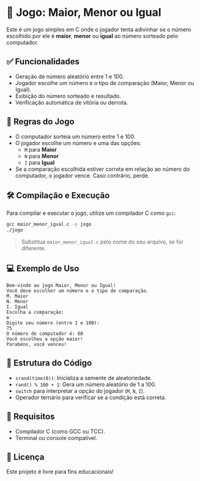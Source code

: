 # 🔢 Jogo: Maior, Menor ou Igual

Este é um jogo simples em C onde o jogador tenta adivinhar se o número escolhido por ele é **maior**, **menor** ou **igual** ao número sorteado pelo computador.

## ✅ Funcionalidades

- Geração de número aleatório entre 1 e 100.
- Jogador escolhe um número e o tipo de comparação (Maior, Menor ou Igual).
- Exibição do número sorteado e resultado.
- Verificação automática de vitória ou derrota.

## 🧠 Regras do Jogo

- O computador sorteia um número entre 1 e 100.
- O jogador escolhe um número e uma das opções:
  - `M` para **Maior**
  - `N` para **Menor**
  - `I` para **Igual**
- Se a comparação escolhida estiver correta em relação ao número do computador, o jogador vence. Caso contrário, perde.

## 🛠️ Compilação e Execução

Para compilar e executar o jogo, utilize um compilador C como `gcc`:

```bash
gcc maior_menor_igual.c -o jogo
./jogo
```

> Substitua `maior_menor_igual.c` pelo nome do seu arquivo, se for diferente.

## 💻 Exemplo de Uso

```plaintext
Bem-vindo ao jogo Maior, Menor ou Igual!
Você deve escolher um número e o tipo de comparação.
M. Maior
N. Menor
I. Igual
Escolha a comparação:
m
Digite seu número (entre 1 e 100): 
75
O número do computador é: 60
Você escolheu a opção maior!
Parabéns, você venceu!
```

## 📂 Estrutura do Código

- `srand(time(0))`: Inicializa a semente de aleatoriedade.
- `rand() % 100 + 1`: Gera um número aleatório de 1 a 100.
- `switch` para interpretar a opção do jogador (`M`, `N`, `I`).
- Operador ternário para verificar se a condição está correta.

## 📌 Requisitos

- Compilador C (como GCC ou TCC).
- Terminal ou console compatível.

## 📄 Licença

Este projeto é livre para fins educacionais!